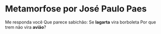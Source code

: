 # Metamorfose por José Paulo Paes

Me responda você
Que parece sabichão:
Se **lagarta** vira borboleta
Por que trem não vira **avião**?

